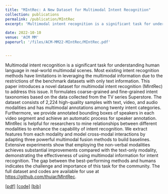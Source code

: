 ```yaml
---
title: "MIntRec: A New Dataset for Multimodal Intent Recognition"
collection: publications
permalink: /publication/MIntRec
excerpt: 'Multimodal intent recognition is a significant task for understanding human language in real-world multimodal scenes. Most existing intent recognition methods have limitations in leveraging the multimodal information due to the restrictions of the benchmark datasets with only text information. This paper introduces a novel dataset for multimodal intent recognition (MIntRec) to address this issue. It formulates coarse-grained and fine-grained intent taxonomies based on the data collected from the TV series Superstore. The dataset consists of 2,224 high-quality samples with text, video, and audio modalities and has multimodal annotations among twenty intent categories. Furthermore, we provide annotated bounding boxes of speakers in each video segment and achieve an automatic process for speaker annotation. MIntRec is helpful for researchers to mine relationships between different modalities to enhance the capability of intent recognition. We extract features from each modality and model cross-modal interactions by adapting three powerful multimodal fusion methods to build baselines. Extensive experiments show that employing the non-verbal modalities achieves substantial improvements compared with the text-only modality, demonstrating the effectiveness of using multimodal information for intent recognition. The gap between the best-performing methods and humans indicates the challenge and importance of this task for the community. The full dataset and codes are available for use at https://github.com/thuiar/MIntRec.'

date: 2022-10-10
venue: 'ACM MM'
paperurl: '/files/ACM-MM22-MIntRec/MIntRec.pdf'


---
```

Multimodal intent recognition is a significant task for understanding human language in real-world multimodal scenes. Most existing intent recognition methods have limitations in leveraging the multimodal information due to the restrictions of the benchmark datasets with only text information. This paper introduces a novel dataset for multimodal intent recognition (MIntRec) to address this issue. It formulates coarse-grained and fine-grained intent taxonomies based on the data collected from the TV series Superstore. The dataset consists of 2,224 high-quality samples with text, video, and audio modalities and has multimodal annotations among twenty intent categories. Furthermore, we provide annotated bounding boxes of speakers in each video segment and achieve an automatic process for speaker annotation. MIntRec is helpful for researchers to mine relationships between different modalities to enhance the capability of intent recognition. We extract features from each modality and model cross-modal interactions by adapting three powerful multimodal fusion methods to build baselines. Extensive experiments show that employing the non-verbal modalities achieves substantial improvements compared with the text-only modality, demonstrating the effectiveness of using multimodal information for intent recognition. The gap between the best-performing methods and humans indicates the challenge and importance of this task for the community. The full dataset and codes are available for use at https://github.com/thuiar/MIntRec.


[[pdf]](/files/ACM-MM22-MIntRec/MIntRec.pdf)
[[code]](https://github.com/thuiar/MIntRec)
[[bib]](/files/ACM-MM22-MIntRec/MIntRec.bib)
